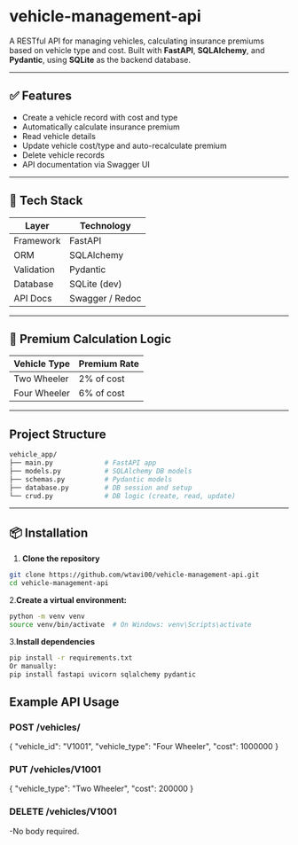 # vehicle-management-api
A RESTful API for managing vehicles, calculating insurance premiums based on vehicle type and cost. Built with **FastAPI**, **SQLAlchemy**, and **Pydantic**, using **SQLite** as the backend database.

---

## ✅ Features

- Create a vehicle record with cost and type
- Automatically calculate insurance premium
- Read vehicle details
- Update vehicle cost/type and auto-recalculate premium
- Delete vehicle records
- API documentation via Swagger UI

---

## 🚀 Tech Stack

| Layer       | Technology        |
|-------------|-------------------|
| Framework   | FastAPI           |
| ORM         | SQLAlchemy        |
| Validation  | Pydantic          |
| Database    | SQLite (dev)      |
| API Docs    | Swagger / Redoc   |

---

## 🧠 Premium Calculation Logic

| Vehicle Type   | Premium Rate |
|----------------|--------------|
| Two Wheeler    | 2% of cost   |
| Four Wheeler   | 6% of cost   |

---

## Project Structure
```bash
vehicle_app/
├── main.py             # FastAPI app
├── models.py           # SQLAlchemy DB models
├── schemas.py          # Pydantic models
├── database.py         # DB session and setup
└── crud.py             # DB logic (create, read, update)
```
---

## 📦 Installation

1. **Clone the repository**
   
```bash
git clone https://github.com/wtavi00/vehicle-management-api.git
cd vehicle-management-api
```

2.**Create a virtual environment:**
```bash
python -m venv venv
source venv/bin/activate  # On Windows: venv\Scripts\activate
```

3.**Install dependencies**
```bash
pip install -r requirements.txt
Or manually:
pip install fastapi uvicorn sqlalchemy pydantic
```


##  Example API Usage

### POST /vehicles/
{
  "vehicle_id": "V1001",
  "vehicle_type": "Four Wheeler",
  "cost": 1000000
}

### PUT /vehicles/V1001
{
  "vehicle_type": "Two Wheeler",
  "cost": 200000
}

### DELETE /vehicles/V1001
-No body required.
